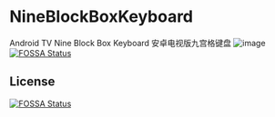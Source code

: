 # NineBlockBoxKeyboard
Android TV Nine Block Box Keyboard
安卓电视版九宫格键盘
![image](https://github.com/springmonster/NineBlockBoxKeyboard/blob/master/app/src/main/res/drawable/screenshot.png)
[![FOSSA Status](https://app.fossa.com/api/projects/git%2Bgithub.com%2Fspringmonster%2FNineBlockBoxKeyboard.svg?type=shield)](https://app.fossa.com/projects/git%2Bgithub.com%2Fspringmonster%2FNineBlockBoxKeyboard?ref=badge_shield)


## License
[![FOSSA Status](https://app.fossa.com/api/projects/git%2Bgithub.com%2Fspringmonster%2FNineBlockBoxKeyboard.svg?type=large)](https://app.fossa.com/projects/git%2Bgithub.com%2Fspringmonster%2FNineBlockBoxKeyboard?ref=badge_large)